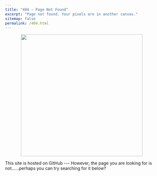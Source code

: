 ```yaml
---
title: "404 - Page Not Found"
excerpt: "Page not found. Your pixels are in another canvas."
sitemap: false
permalink: /404.html
---
```



<div align="center">
<img src="https://media.giphy.com/media/fAjPCZNOtmTLy/giphy.gif" width="400">
</div>

This site is hosted on GitHub --- However, the page you are looking for is not......perhaps you can try searching for it below?

<script>
  var GOOG_FIXURL_LANG = 'en';
  var GOOG_FIXURL_SITE = '{{ site.url }}'
</script>
<script src="https://linkhelp.clients.google.com/tbproxy/lh/wm/fixurl.js">
</script>
